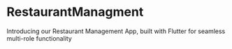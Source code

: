 # RestaurantManagment
Introducing our Restaurant Management App, built with Flutter for seamless multi-role functionality
